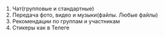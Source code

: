 1) Чат(групповые и стандартные)
2) Передача фото, видео и музыки(файлы. Любые файлы)
3) Рекомендации по группам и участникам
4) Стикеры как в Телеге

